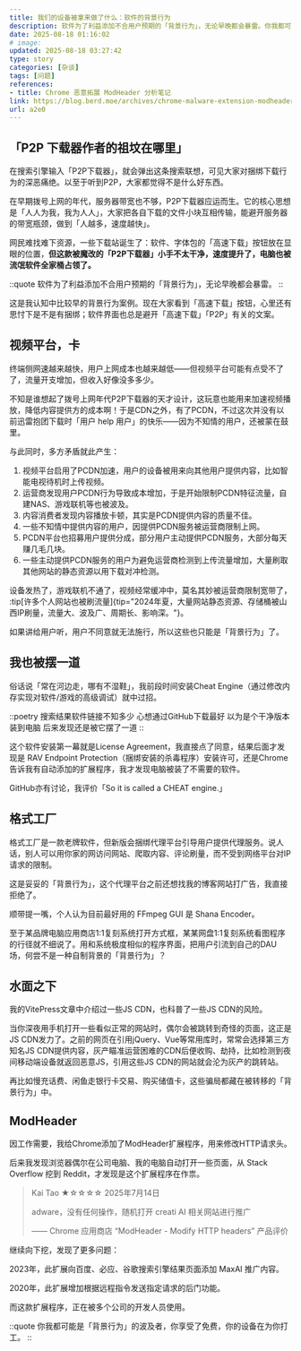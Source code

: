 ```yaml
---
title: 我们的设备被拿来做了什么：软件的背景行为
description: 软件为了利益添加不合用户预期的「背景行为」，无论早晚都会暴雷。你我都可能是「背景行为」的波及者，你享受了免费，你的设备在为你打工。
date: 2025-08-18 01:16:02
# image: 
updated: 2025-08-18 03:27:42
type: story
categories: [杂谈]
tags: [问题]
references: 
- title: Chrome 恶意拓展 ModHeader 分析笔记
link: https://blog.berd.moe/archives/chrome-malware-extension-modheader/
url: a2e0
---
```


## 「P2P 下载器作者的祖坟在哪里」

在搜索引擎输入「P2P下载器」，就会弹出这条搜索联想，可见大家对捆绑下载行为的深恶痛绝。以至于听到P2P，大家都觉得不是什么好东西。

在早期拨号上网的年代，服务器带宽也不够，P2P下载器应运而生。它的核心思想是「人人为我，我为人人」，大家把各自下载的文件小块互相传输，能避开服务器的带宽瓶颈，做到「人越多，速度越快」。

网民难找难下资源，一些下载站诞生了：软件、字体包的「高速下载」按钮放在显眼的位置，**但这款被魔改的「P2P下载器」小手不太干净，速度提升了，电脑也被流氓软件全家桶占领了。**

::quote
软件为了利益添加不合用户预期的「背景行为」，无论早晚都会暴雷。
::

这是我认知中比较早的背景行为案例。现在大家看到「高速下载」按钮，心里还有思忖下是不是有捆绑；软件界面也总是避开「高速下载」「P2P」有关的文案。

## 视频平台，卡

终端侧网速越来越快，用户上网成本也越来越低——但视频平台可能有点受不了了，流量开支增加，但收入好像没多多少。

不知是谁想起了拨号上网年代P2P下载器的天才设计，这玩意也能用来加速视频播放，降低内容提供方的成本啊！于是CDN之外，有了PCDN，不过这次并没有以前迅雷抱团下载时「用户 help 用户」的快乐——因为不知情的用户，还被蒙在鼓里。

与此同时，多方矛盾就此产生：

1. 视频平台启用了PCDN加速，用户的设备被用来向其他用户提供内容，比如智能电视待机时上传视频。
2. 运营商发现用户PCDN行为导致成本增加，于是开始限制PCDN特征流量，自建NAS、游戏联机等也被波及。
3. 内容消费者发现内容播放卡顿，其实是PCDN提供内容的质量不佳。
4. 一些不知情中提供内容的用户，因提供PCDN服务被运营商限制上网。
5. PCDN平台也招募用户提供分成，部分用户主动提供PCDN服务，大部分每天赚几毛几块。
6. 一些主动提供PCDN服务的用户为避免运营商检测到上传流量增加，大量刷取其他网站的静态资源以用下载对冲检测。

设备发热了，游戏联机不通了，视频经常缓冲中，莫名其妙被运营商限制宽带了， :tip[许多个人网站也被刷流量]{tip="2024年夏，大量网站静态资源、存储桶被山西IP刷量，流量大、波及广、周期长、影响深。"}。

如果讲给用户听，用户不同意就无法施行，所以这些也只能是「背景行为」了。

## 我也被摆一道

俗话说「常在河边走，哪有不湿鞋」，我前段时间安装Cheat Engine（通过修改内存实现对软件/游戏的高级调试）就中过招。

::poetry
搜索结果软件链接不知多少
心想通过GitHub下载最好
以为是个干净版本装到电脑
后来发现还是被它摆了一道
::

这个软件安装第一幕就是License Agreement，我直接点了同意，结果后面才发现是 RAV Endpoint Protection（捆绑安装的杀毒程序）安装许可，还是Chrome告诉我有自动添加的扩展程序，我才发现电脑被装了不需要的软件。

GitHub亦有讨论，我评价「So it is called a CHEAT engine.」

## 格式工厂

格式工厂是一款老牌软件，但新版会捆绑代理平台引导用户提供代理服务。说人话，别人可以用你家的网访问网站、爬取内容、评论刷量，而不受到网络平台对IP请求的限制。

这是妥妥的「背景行为」，这个代理平台之前还想找我的博客网站打广告，我直接拒绝了。

顺带提一嘴，个人认为目前最好用的 FFmpeg GUI 是 Shana Encoder。

至于某品牌电脑应用商店1:1复刻系统打开方式框，某某网盘1:1复刻系统看图程序的行径就不细说了。用和系统极度相似的程序界面，把用户引流到自己的DAU场，何尝不是一种自制背景的「背景行为」？

## 水面之下

我的VitePress文章中介绍过一些JS CDN，也科普了一些JS CDN的风险。

当你深夜用手机打开一些看似正常的网站时，偶尔会被跳转到奇怪的页面，这正是JS CDN发力了。之前的网页在引用jQuery、Vue等常用库时，常常会选择第三方知名JS CDN提供内容，灰产瞄准运营困难的CDN后便收购、劫持，比如检测到夜间移动端设备就返回恶意JS，引用这些JS CDN的网站就会沦为灰产的跳转站。

再比如慢充话费、闲鱼走银行卡交易、购买储值卡，这些骗局都藏在被转移的「背景行为」中。

## ModHeader

因工作需要，我给Chrome添加了ModHeader扩展程序，用来修改HTTP请求头。

后来我发现浏览器偶尔在公司电脑、我的电脑自动打开一些页面，从 Stack Overflow 挖到 Reddit，才发现是这个扩展程序在作祟。

> Kai Tao ★☆☆☆☆ 2025年7月14日
>
> adware，没有任何操作，随机打开 creati AI 相关网站进行推广
>
> —— Chrome 应用商店 “ModHeader - Modify HTTP headers” 产品评价

继续向下挖，发现了更多问题：

2023年，此扩展向百度、必应、谷歌搜索引擎结果页面添加 MaxAI 推广内容。

2020年，此扩展增加根据远程指令发送指定请求的后门功能。

而这款扩展程序，正在被多个公司的开发人员使用。

::quote
你我都可能是「背景行为」的波及者，你享受了免费，你的设备在为你打工。
::

